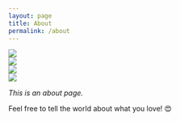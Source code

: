```yaml
---
layout: page
title: About
permalink: /about
---
```

<div class='card'> <img  src="{{ site.baseurl }}/assets/19.png"/></div>
<div class='card'> <img  src="{{ site.baseurl }}/assets/18.png"/></div>
<div class='card'> <img  src="{{ site.baseurl }}/assets/17.jpg"/></div>
<div class='card'> <img  src="{{ site.baseurl }}/assets/15.jpg"/></div>

*This is an about page.*

Feel free to tell the world about what you love! 😍
